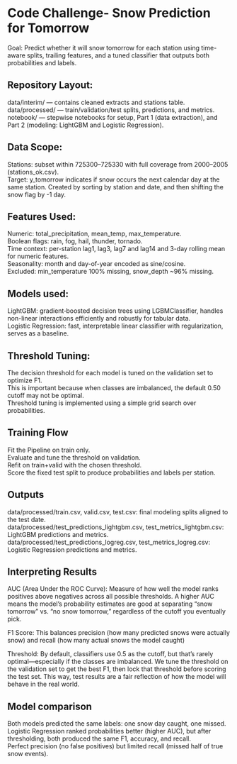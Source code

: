 # Code Challenge- Snow Prediction for Tomorrow
Goal: Predict whether it will snow tomorrow for each station using time-aware splits, trailing features, and a tuned classifier that outputs both probabilities and labels.

## Repository Layout:

data/interim/ — contains cleaned extracts and stations table.  
data/processed/ — train/validation/test splits, predictions, and metrics.  
notebook/ — stepwise notebooks for setup, Part 1 (data extraction), and Part 2 (modeling: LightGBM and Logistic Regression).  

## Data Scope:

Stations: subset within 725300–725330 with full coverage from 2000–2005 (stations_ok.csv).  
Target: y_tomorrow indicates if snow occurs the next calendar day at the same station. Created by sorting by station and date, and then shifting the snow flag by -1 day.  

## Features Used:

Numeric: total_precipitation, mean_temp, max_temperature.  
Boolean flags: rain, fog, hail, thunder, tornado.  
Time context: per-station lag1, lag3, lag7 and lag14 and 3-day rolling mean for numeric features.  
Seasonality: month and day-of-year encoded as sine/cosine.  
Excluded: min_temperature 100% missing, snow_depth ~96% missing.

## Models used:

LightGBM: gradient‑boosted decision trees using LGBMClassifier, handles non-linear interactions efficiently and robustly for tabular data.  
Logistic Regression: fast, interpretable linear classifier with regularization, serves as a baseline.  

## Threshold Tuning:

The decision threshold for each model is tuned on the validation set to optimize F1.  
This is important because when classes are imbalanced, the default 0.50 cutoff may not be optimal.  
Threshold tuning is implemented using a simple grid search over probabilities.

## Training Flow

Fit the Pipeline on train only.  
Evaluate and tune the threshold on validation.  
Refit on train+valid with the chosen threshold.  
Score the fixed test split to produce probabilities and labels per station.  

## Outputs

data/processed/train.csv, valid.csv, test.csv: final modeling splits aligned to the test date.  
data/processed/test_predictions_lightgbm.csv, test_metrics_lightgbm.csv: LightGBM predictions and metrics.  
data/processed/test_predictions_logreg.csv, test_metrics_logreg.csv: Logistic Regression predictions and metrics.  


## Interpreting Results
AUC (Area Under the ROC Curve): Measure of how well the model ranks positives above negatives across all possible thresholds. A higher AUC means the model’s probability estimates are good at separating “snow tomorrow” vs. “no snow tomorrow,” regardless of the cutoff you eventually pick.

F1 Score: This balances precision (how many predicted snows were actually snow) and recall (how many actual snows the model caught)

Threshold: By default, classifiers use 0.5 as the cutoff, but that’s rarely optimal—especially if the classes are imbalanced. We tune the threshold on the validation set to get the best F1, then lock that threshold before scoring the test set. This way, test results are a fair reflection of how the model will behave in the real world.

## Model comparison

Both models predicted the same labels: one snow day caught, one missed.  
Logistic Regression ranked probabilities better (higher AUC), but after thresholding, both produced the same F1, accuracy, and recall.  
Perfect precision (no false positives) but limited recall (missed half of true snow events).